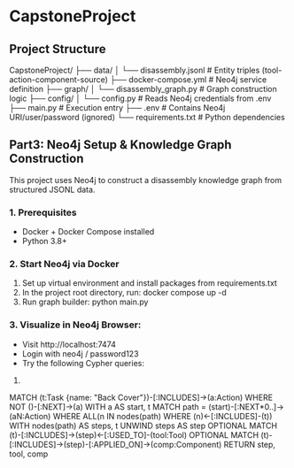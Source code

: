 # CapstoneProject

## Project Structure
CapstoneProject/
├── data/
│   └── disassembly.jsonl        # Entity triples (tool-action-component-source)
├── docker-compose.yml           # Neo4j service definition
├── graph/
│   └── disassembly_graph.py     # Graph construction logic
├── config/
│   └── config.py                # Reads Neo4j credentials from .env
├── main.py                      # Execution entry
├── .env                         # Contains Neo4j URI/user/password (ignored)
└── requirements.txt             # Python dependencies

## Part3: Neo4j Setup & Knowledge Graph Construction
This project uses Neo4j to construct a disassembly knowledge graph from structured JSONL data.

### 1. Prerequisites
- Docker + Docker Compose installed  
- Python 3.8+  

### 2. Start Neo4j via Docker
1. Set up virtual environment and install packages from requirements.txt
2. In the project root directory, run: docker compose up -d
3. Run graph builder: python main.py

### 3. Visualize in Neo4j Browser:
- Visit http://localhost:7474
- Login with neo4j / password123
- Try the following Cypher queries:
1. 
MATCH (t:Task {name: "Back Cover"})-[:INCLUDES]->(a:Action)
WHERE NOT ()-[:NEXT]->(a)
WITH a AS start, t
MATCH path = (start)-[:NEXT*0..]->(aN:Action)
WHERE ALL(n IN nodes(path) WHERE (n)<-[:INCLUDES]-(t))
WITH nodes(path) AS steps, t
UNWIND steps AS step
OPTIONAL MATCH (t)-[:INCLUDES]->(step)<-[:USED_TO]-(tool:Tool)
OPTIONAL MATCH (t)-[:INCLUDES]->(step)-[:APPLIED_ON]->(comp:Component)
RETURN step, tool, comp






